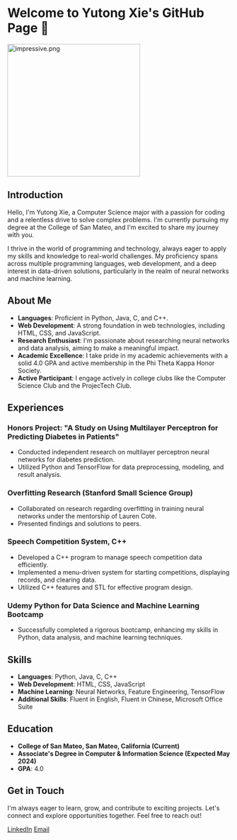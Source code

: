 # Welcome to Yutong Xie's GitHub Page 👋

<a href="https://postimg.cc/dD5qhwTS">
  <img src="https://i.postimg.cc/8PSsnCkD/impressive.png" alt="impressive.png" width="300" height="300">
</a>

## Introduction

Hello, I'm Yutong Xie, a Computer Science major with a passion for coding and a relentless drive to solve complex problems. I'm currently pursuing my degree at the College of San Mateo, and I'm excited to share my journey with you.

I thrive in the world of programming and technology, always eager to apply my skills and knowledge to real-world challenges. My proficiency spans across multiple programming languages, web development, and a deep interest in data-driven solutions, particularly in the realm of neural networks and machine learning.

## About Me

- **Languages**: Proficient in Python, Java, C, and C++.
- **Web Development**: A strong foundation in web technologies, including HTML, CSS, and JavaScript.
- **Research Enthusiast**: I'm passionate about researching neural networks and data analysis, aiming to make a meaningful impact.
- **Academic Excellence**: I take pride in my academic achievements with a solid 4.0 GPA and active membership in the Phi Theta Kappa Honor Society.
- **Active Participant**: I engage actively in college clubs like the Computer Science Club and the ProjecTech Club.

## Experiences

### Honors Project: "A Study on Using Multilayer Perceptron for Predicting Diabetes in Patients"
- Conducted independent research on multilayer perceptron neural networks for diabetes prediction.
- Utilized Python and TensorFlow for data preprocessing, modeling, and result analysis.

### Overfitting Research (Stanford Small Science Group)
- Collaborated on research regarding overfitting in training neural networks under the mentorship of Lauren Cote.
- Presented findings and solutions to peers.

### Speech Competition System, C++
- Developed a C++ program to manage speech competition data efficiently.
- Implemented a menu-driven system for starting competitions, displaying records, and clearing data.
- Utilized C++ features and STL for effective program design.

### Udemy Python for Data Science and Machine Learning Bootcamp
- Successfully completed a rigorous bootcamp, enhancing my skills in Python, data analysis, and machine learning techniques.

## Skills

- **Languages**: Python, Java, C, C++
- **Web Development**: HTML, CSS, JavaScript
- **Machine Learning**: Neural Networks, Feature Engineering, TensorFlow
- **Additional Skills**: Fluent in English, Fluent in Chinese, Microsoft Office Suite

## Education

- **College of San Mateo, San Mateo, California (Current)**
- **Associate's Degree in Computer & Information Science (Expected May 2024)**
- **GPA**: 4.0

## Get in Touch

I'm always eager to learn, grow, and contribute to exciting projects. Let's connect and explore opportunities together. Feel free to reach out!

[LinkedIn](https://www.linkedin.com/in/yutong-xie-b5a8a6233/)
[Email](mailto:yutongxie58@gmail.com)

